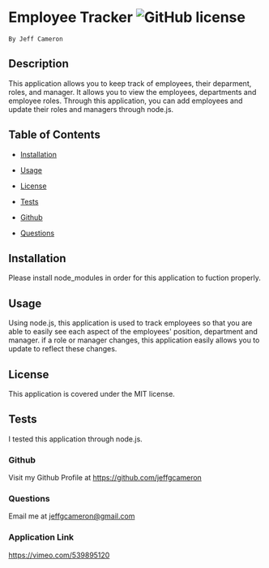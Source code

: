 # Employee Tracker ![GitHub license](https://img.shields.io/badge/license-MIT-blue.svg)
    By Jeff Cameron

## Description
This application allows you to keep track of employees, their deparment, roles, and manager. It allows you to view the employees, departments and employee roles. Through this application, you can add employees and update their roles and managers through node.js.

## Table of Contents

* [Installation](#installation)


* [Usage](#usage)


* [License](#license)


* [Tests](#test)


* [Github](#github)


* [Questions](#questions)

## Installation
Please install node_modules in order for this application to fuction properly.

## Usage
Using node.js, this application is used to track employees so that you are able to easily see each aspect of the employees' position, department and manager. if a role or manager changes, this application easily allows you to update to reflect these changes.

## License
This application is covered under the MIT license.

## Tests
I tested this application through node.js.

### Github
Visit my Github Profile at https://github.com/jeffgcameron

### Questions 
Email me at jeffgcameron@gmail.com

### Application Link
https://vimeo.com/539895120
